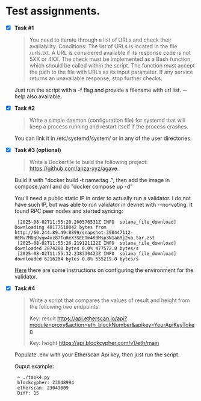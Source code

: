 # Test assignments.

 - [x] **Task #1**
    > You need to iterate through a list of URLs and check their availability. Conditions:
    > The list of URLs is located in the file /urls.txt.
    > A URL is considered available if its response code is not 5XX or 4XX.
    > The check must be implemented as a Bash function, which should be called within the script.
    > The function must accept the path to the file with URLs as its input parameter.
    > If any service returns an unavailable response, stop further checks.

    Just run the script with a -f flag and provide a filename with url list. --help also available.
 - [x] **Task #2**
    > Write a simple daemon (configuration file) for systemd that will keep a process running and restart itself if the process crashes.

    You can link it in /etc/systemd/system/ or in any of the user directories.

 - [x] **Task #3 (optional)**
    > Write a Dockerfile to build the following project: https://github.com/anza-xyz/agave.
    
    Build it with "docker build -t name:tag .", then add the image in compose.yaml and do "docker compose up -d"
    
    You'll need a public static IP in order to actually run a validator. I do not have such IP, but was able to run validator in devnet with --no-voting. It found RPC peer nodes and started syncing: 

        [2025-08-02T11:55:20.200576531Z INFO  solana_file_download] Downloading 48177518042 bytes from http://60.244.89.49:8899/snapshot-398447112-HEMv7MDqUyqw4xz87TuReX3SEETm4KdMsp3N1a6Rj2va.tar.zst
        [2025-08-02T11:55:26.219121122Z INFO  solana_file_download] downloaded 2874280 bytes 0.0% 477572.0 bytes/s
        [2025-08-02T11:55:32.238339423Z INFO  solana_file_download] downloaded 6216264 bytes 0.0% 555219.0 bytes/s

    [Here](https://docs.anza.xyz/operations/guides/validator-start/#system-tuning) there are some instructions on configuring the environment for the validator.

 - [x] **Task #4**
    > Write a script that compares the values of result and height from the following two endpoints:
    >
    > Key: result
    > https://api.etherscan.io/api?module=proxy&action=eth_blockNumber&apikey=YourApiKeyToken
    > 
    > Key: height
    > https://api.blockcypher.com/v1/eth/main

    Populate .env with your Etherscan Api key, then just run the script. 

    Ouput example:
  
        ➭ ./task4.py
        blockcypher: 23048994
        etherscan: 23049009
        Diff: 15


